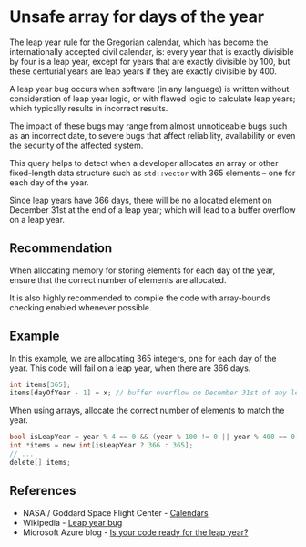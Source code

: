 # Unsafe array for days of the year
The leap year rule for the Gregorian calendar, which has become the internationally accepted civil calendar, is: every year that is exactly divisible by four is a leap year, except for years that are exactly divisible by 100, but these centurial years are leap years if they are exactly divisible by 400.

A leap year bug occurs when software (in any language) is written without consideration of leap year logic, or with flawed logic to calculate leap years; which typically results in incorrect results.

The impact of these bugs may range from almost unnoticeable bugs such as an incorrect date, to severe bugs that affect reliability, availability or even the security of the affected system.

This query helps to detect when a developer allocates an array or other fixed-length data structure such as `std::vector` with 365 elements – one for each day of the year.

Since leap years have 366 days, there will be no allocated element on December 31st at the end of a leap year; which will lead to a buffer overflow on a leap year.


## Recommendation
When allocating memory for storing elements for each day of the year, ensure that the correct number of elements are allocated.

It is also highly recommended to compile the code with array-bounds checking enabled whenever possible.


## Example
In this example, we are allocating 365 integers, one for each day of the year. This code will fail on a leap year, when there are 366 days.


```c
int items[365];
items[dayOfYear - 1] = x; // buffer overflow on December 31st of any leap year 
```
When using arrays, allocate the correct number of elements to match the year.


```c
bool isLeapYear = year % 4 == 0 && (year % 100 != 0 || year % 400 == 0);
int *items = new int[isLeapYear ? 366 : 365];
// ...
delete[] items;
```

## References
* NASA / Goddard Space Flight Center - [Calendars](https://eclipse.gsfc.nasa.gov/SEhelp/calendars.html)
* Wikipedia - [ Leap year bug](https://en.wikipedia.org/wiki/Leap_year_bug)
* Microsoft Azure blog - [ Is your code ready for the leap year?](https://azure.microsoft.com/en-us/blog/is-your-code-ready-for-the-leap-year/)
